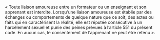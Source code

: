« Toute liaison amoureuse entre un formateur ou un enseignant et son apprenant est interdite.
Lorsqu’une liaison amoureuse est établie par des échanges ou comportements de quelque nature que ce soit, des actes ou faits qui en caractérisent la réalité, elle est réputée consécutive à un harcèlement sexuel et punie des peines prévues à l’article 551 du présent code.
En aucun cas, le consentement de l’apprenant ne peut être retenu ».